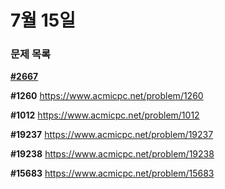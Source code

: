 # 7월 15일 
### 문제 목록

[**#2667**](https://www.acmicpc.net/problem/2667)

**#1260**
<https://www.acmicpc.net/problem/1260>

**#1012**
<https://www.acmicpc.net/problem/1012>

**#19237**
<https://www.acmicpc.net/problem/19237>

**#19238**
<https://www.acmicpc.net/problem/19238>

**#15683**
<https://www.acmicpc.net/problem/15683>
